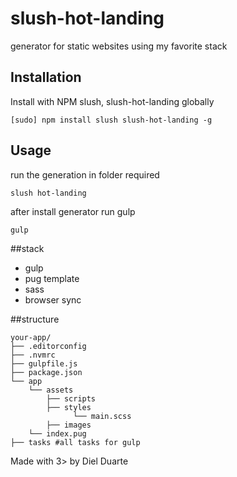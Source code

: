 # slush-hot-landing
generator for static websites using my favorite stack

## Installation

Install with NPM slush, slush-hot-landing globally

```
[sudo] npm install slush slush-hot-landing -g
```

## Usage
run the generation in folder required

```
slush hot-landing
```

after install generator run gulp

```
gulp
```


##stack
- gulp
- pug template
- sass
- browser sync

##structure

```
your-app/
├── .editorconfig
├── .nvmrc
├── gulpfile.js
├── package.json
└── app
    └── assets
        ├── scripts
        ├── styles
              └── main.scss
        ├── images
    └── index.pug
├── tasks #all tasks for gulp

```

Made with 3> by Diel Duarte
